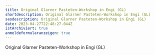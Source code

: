 ```yaml
---
title: Original Glarner Pasteten-Workshop in Engi (GL)
shortdescription: Original Glarner Pasteten-Workshop in Engi (GL)
seodescription: Original Glarner Pasteten-Workshop in Engi (GL)
date: 2023-04-27T22:48:27.044Z
istArchiviert: true
anmeldeformularanzeigen: true
---
```

Original Glarner Pasteten-Workshop in Engi (GL)